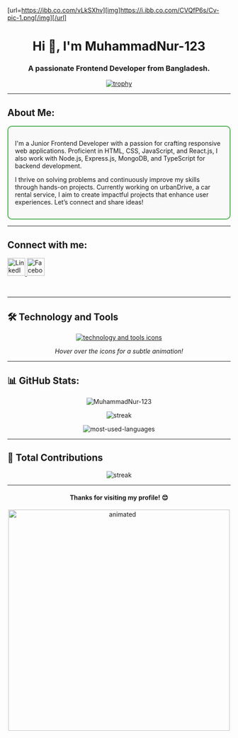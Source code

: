 [url=https://ibb.co.com/vLkSXhv][img]https://i.ibb.co.com/CVQfP6s/Cv-pic-1.png[/img][/url]
<h1 align="center">Hi 👋, I'm MuhammadNur-123</h1>
<h3 align="center">A passionate Frontend Developer from Bangladesh.</h3>

<div align="center">
  <a href="https://github.com/ryo-ma/github-profile-trophy">
    <img src="https://github-profile-trophy.vercel.app/?username=nayeem-miah" alt="trophy" />
  </a>
</div>

---

<h2 align="left">About Me:</h2>
<div style="border: 2px solid #4CAF50; border-radius: 10px; padding: 15px; background-color: #f9f9f9;">
  <p align="left">
    I'm a Junior Frontend Developer with a passion for crafting responsive web applications. Proficient in HTML, CSS, JavaScript, and React.js, I also work with Node.js, Express.js, MongoDB, and TypeScript for backend development.
  </p>
  <p align="left">
    I thrive on solving problems and continuously improve my skills through hands-on projects. Currently working on urbanDrive, a car rental service, I aim to create impactful projects that enhance user experiences. Let’s connect and share ideas!
  </p>
</div>

---

<h2 align="left">Connect with me:</h2>
<p align="left">
  <a href="https://www.linkedin.com/in/nayeem-islam-734719307" target="blank">
    <img src="https://raw.githubusercontent.com/rahuldkjain/github-profile-readme-generator/master/src/images/icons/Social/linked-in-alt.svg" alt="LinkedIn" height="40" width="40" />
  </a>
  <a href="https://www.facebook.com/profile.php?id=100042968569904" target="blank">
    <img src="https://raw.githubusercontent.com/rahuldkjain/github-profile-readme-generator/master/src/images/icons/Social/facebook.svg" alt="Facebook" height="40" width="40" />
  </a>
</p>

<br/>

---
<h2 align="">🛠️ Technology and Tools</h2>

<p align="center">
  <a href="https://skillicons.dev">
    <img src="https://skillicons.dev/icons?i=react,js,express,mongodb,html,css,tailwind,nodejs,firebase,github,illustrator,vscode,git,daisyui,typescript,java,python" 
         alt="technology and tools icons" 
         title="React, JavaScript, Express, MongoDB, HTML, CSS, Tailwind, Node.js, Firebase, GitHub, Illustrator, VSCode, Git, DaisyUI, TypeScript, Java, Python" />
  </a>
</p>

<p align="center">
  <i>Hover over the icons for a subtle animation!</i>
</p>



---

<h2 align="left">📊 GitHub Stats:</h2>
<p align="center">
  <img src="https://github-readme-stats.vercel.app/api?username=MuhammadNur-123&show_icons=true&locale=en&theme=radical" alt="MuhammadNur-123" />
</p>

<p align="center">
  <img src="https://github-readme-streak-stats.herokuapp.com/?user=MuhammadNur-123&theme=radical" alt="streak" />
</p>

<p align="center">
  <img src="https://github-readme-stats.vercel.app/api/top-langs?username=MuhammadNur-123&show_icons=true&locale=en&layout=compact&theme=radical" alt="most-used-languages" />
</p>

---

<h2 align="left">🌟 Total Contributions</h2>
<p align="center">
  <img src="https://github-readme-streak-stats.herokuapp.com/?user=MuhammadNur-123&theme=dark" alt="streak" />
</p>

---

<h4 align="center">Thanks for visiting my profile! 😊</h4>

<div align="center">
  <img src="https://media.giphy.com/media/xT39D6fS1WwzO3zIHG/giphy.gif" alt="animated" width="500"/>
</div>
